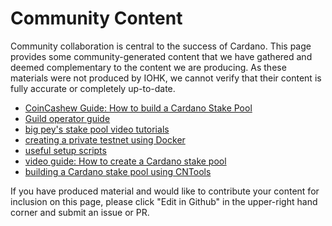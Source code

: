 # Community Content

Community collaboration is central to the success of Cardano. This page provides some community-generated content that we have gathered and deemed complementary to the content we are producing. As these materials were not produced by IOHK, we cannot verify that their content is fully accurate or completely up-to-date.

* [CoinCashew Guide: How to build a Cardano Stake Pool](https://www.coincashew.com/coins/overview-ada/guide-how-to-build-a-haskell-stakepool-node)
* [Guild operator guide](https://cardano-community.github.io/guild-operators/#/)
* [big pey's stake pool video tutorials](https://www.youtube.com/playlist?list=PLyThQPJpttTJ4r9wUdlWi1DMty4nAT85d)
* [creating a private testnet using Docker](https://github.com/ItFlyingStart/shelley-private-testnet)
* [useful setup scripts](https://github.com/gitmachtl/scripts/tree/master/cardano)
* [video guide: How to create a Cardano stake pool](https://www.youtube.com/playlist?list=PLyThQPJpttTJ4r9wUdlWi1DMty4nAT85d)
* [building a Cardano stake pool using CNTools](https://www.youtube.com/watch?v=UN4rSRr7LDk&feature=youtu.be)


If you have produced material and would like to contribute your content for inclusion on this page, please click "Edit in Github" in the upper-right hand corner and submit an issue or PR.
